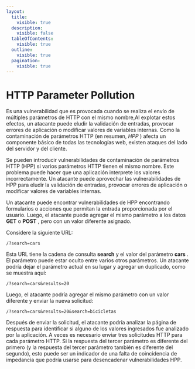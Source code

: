 ```yaml
---
layout:
  title:
    visible: true
  description:
    visible: false
  tableOfContents:
    visible: true
  outline:
    visible: true
  pagination:
    visible: true
---
```


# HTTP Parameter Pollution

Es una vulnerabilidad que es provocada cuando se realiza el envío de múltiples parámetros de HTTP con el mismo nombre,Al explotar estos efectos, un atacante puede eludir la validación de entradas, provocar errores de aplicación o modificar valores de variables internas. Como la contaminación de parámetros HTTP (en resumen, _HPP_ ) afecta un componente básico de todas las tecnologías web, existen ataques del lado del servidor y del cliente.

Se pueden introducir vulnerabilidades de contaminación de parámetros HTTP (HPP) si varios parámetros HTTP tienen el mismo nombre. Este problema puede hacer que una aplicación interprete los valores incorrectamente. Un atacante puede aprovechar las vulnerabilidades de HPP para eludir la validación de entradas, provocar errores de aplicación o modificar valores de variables internas.

Un atacante puede encontrar vulnerabilidades de HPP encontrando formularios o acciones que permitan la entrada proporcionada por el usuario. Luego, el atacante puede agregar el mismo parámetro a los datos **GET** o **POST** , pero con un valor diferente asignado.

Considere la siguiente URL:

```
/?search=cars
```

Esta URL tiene la cadena de consulta **search** y el valor del parámetro **cars** . El parámetro puede estar oculto entre varios otros parámetros. Un atacante podría dejar el parámetro actual en su lugar y agregar un duplicado, como se muestra aquí:

```
/?search=cars&results=20
```

Luego, el atacante podría agregar el mismo parámetro con un valor diferente y enviar la nueva solicitud:

```
/?search=cars&results=20&search=bicicletas
```

Después de enviar la solicitud, el atacante podría analizar la página de respuesta para identificar si alguno de los valores ingresados ​​fue analizado por la aplicación. A veces es necesario enviar tres solicitudes HTTP para cada parámetro HTTP. Si la respuesta del tercer parámetro es diferente del primero (y la respuesta del tercer parámetro también es diferente del segundo), esto puede ser un indicador de una falta de coincidencia de impedancia que podría usarse para desencadenar vulnerabilidades HPP.
